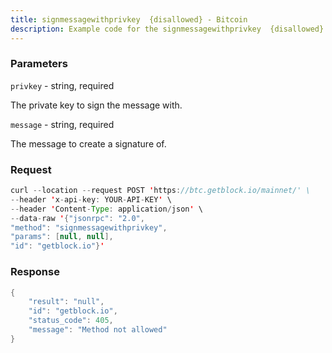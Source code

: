 ```yaml
---
title: signmessagewithprivkey  {disallowed} - Bitcoin
description: Example code for the signmessagewithprivkey  {disallowed} json-rpc method. Сomplete guide on how to use signmessagewithprivkey  {disallowed} json-rpc in GetBlock.io Web3 documentation.
---
```


### Parameters


`privkey` - string, required

The private key to sign the message with.

`message` - string, required

The message to create a signature of.

### Request

``` java
curl --location --request POST 'https://btc.getblock.io/mainnet/' \
--header 'x-api-key: YOUR-API-KEY' \
--header 'Content-Type: application/json' \
--data-raw '{"jsonrpc": "2.0",
"method": "signmessagewithprivkey",
"params": [null, null],
"id": "getblock.io"}'
```

###  Response

``` java
{
    "result": "null",
    "id": "getblock.io",
    "status_code": 405,
    "message": "Method not allowed"
}
```

